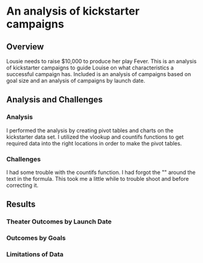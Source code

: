 # An analysis of kickstarter campaigns

## Overview
Lousie needs to raise $10,000 to produce her play Fever. This is an analysis of kickstarter campaigns to guide Louise on what characteristics a successful campaign has. Included is an analysis of campaigns based on goal size and an analysis of campaigns by launch date.

## Analysis and Challenges

### Analysis

I performed the analysis by creating pivot tables and charts on the kickstarter data set. I utilized the vlookup and countifs functions to get required data into the right locations in order to make the pivot tables.

### Challenges

I had some trouble with the countifs function. I had forgot the "" around the text in the formula. This took me a little while to trouble shoot and before correcting it.

## Results

### Theater Outcomes by Launch Date


### Outcomes by Goals

### Limitations of Data
